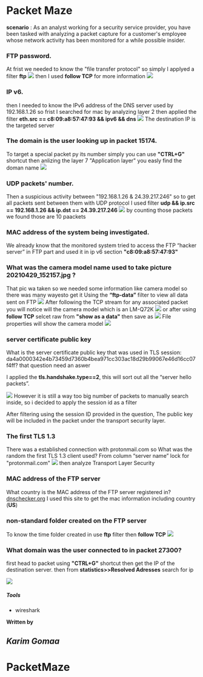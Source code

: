 # Packet Maze
**scenario**
: As an analyst working for a security service provider, you have been tasked with analyzing a packet capture for a customer's employee whose network activity has been monitored for a while possible insider.

### FTP password.
At frist we needed to know the "file transfer protocol" so simply I applyed a filter **ftp** 
![](photos/1.jpg)
then I used **follow TCP** for more information
![](photos/2.jpg)
 
### IP v6.
then I needed to know the IPv6 address of the DNS server used by 192.168.1.26
so frist I searched for mac by analyzing layer 2
then applied the filter **eth.src == c8:09:a8:57:47:93 && ipv6 && dns**
![](photos/3.jpg)
The destination IP is the targeted server

### The domain is the user looking up in packet 15174.
To target a special packet py its number simply you can use **"CTRL+G"** shortcut 
then anlizing the layer 7 "Application layer" you easly find the doman name 
 ![](photos/4.jpg)

###  UDP packets' number.
Then a suspicious activity between "192.168.1.26 & 24.39.217.246"
so to get all packets sent between them with UDP protocol I used filter 
**udp && ip.src == 192.168.1.26 && ip.dst == 24.39.217.246**
 ![](photos/5.jpg)
 by counting those packets we found those are 10 paackets

### MAC address of the system being investigated.
We already know that the monitored system tried to access the FTP “hacker server” in FTP part
and used it in ip v6 section **"c8:09:a8:57:47:93"**
### What was the camera model name used to take picture 20210429_152157.jpg ?
That pic wa taken so we needed some information like camera model so there was many wayesto get it 
Using the **“ftp-data”** filter to view all data sent on FTP
![](photos/6.jpg)
After following the TCP stream for any associated packet you will notice will the camera model which is an LM-Q72K
![](photos/7.jpg)
or after using **follow TCP** selcet raw from **"show as a data"** then save as 
![](photos/8.jpg)
File properties will show the camera model
![](photos/9.jpg)

### server certificate public key 
What is the server certificate public key that was used in TLS session: da4a0000342e4b73459d7360b4bea971cc303ac18d29b99067e46d16cc07f4ff?
that question need an aswer

I applied the **tls.handshake.type==2**, this will sort out all the “server hello packets”.

![](photos/10.jpg)
However it is still a way too big number of packets to manually search inside, so i decided to apply the session id as a filter

After filtering using the session ID provided in the question, The public key will be included in the packet under the transport security layer.

### The first TLS 1.3
There was a established  connection with protonmail.com 
so What was the random  the first TLS 1.3 client used?
From column “server name” lock for "protonmail.com" 
![](photos/11.jpg)
then analyze Transport Layer Security

### MAC address of the FTP server
What country is the MAC address of the FTP server registered in?
[dnschecker.org](https://dnschecker.org/mac-lookup.php) I used this site to get the mac information including country (**US**)

### non-standard folder created on the FTP server
To know the time folder created in use **ftp** filter then **follow TCP**
![](photos/12.jpg)

### What domain was the user connected to in packet 27300?
first head to packet using **"CTRL+G"** shortcut then get the IP of the destination server.
then from **statistics>>Resolved Adresses** search for ip 

![](photos/13.jpg)


##### Tools 
-  wireshark

**Written by**
## *Karim Gomaa*
# PacketMaze
